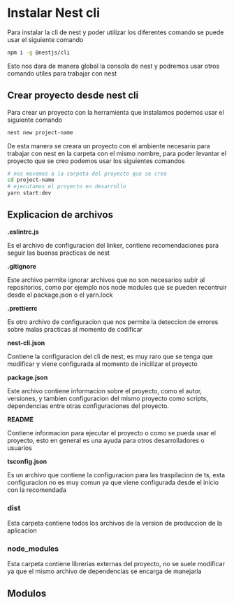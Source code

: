 # Instalar Nest cli

Para instalar la cli de nest y poder utilizar los diferentes comando se puede usar el siguiente comando

```bash
npm i -g @nestjs/cli
```

Esto nos dara de manera global la consola de nest y podremos usar otros comando utiles para trabajar con nest

## Crear proyecto desde nest cli

Para crear un proyecto con la herramienta que instalamos podemos usar el siguiente comando

```bash
nest new project-name
```

De esta manera se creara un proyecto con el ambiente necesario para trabajar con nest en la carpeta con el mismo nombre, para poder levantar el proyecto que se creo podemos usar los siguientes comandos

```bash
# nos movemos a la carpeta del proyecto que se creo
cd project-name
# ejecutamos el proyecto en desarrollo
yarn start:dev
```

## Explicacion de archivos

**.eslintrc.js**

Es el archivo de configuracion del linker, contiene recomendaciones para seguir las buenas practicas de nest

**.gitignore**

Este archivo permite ignorar archivos que no son necesarios subir al repositorios, como por ejemplo nos node modules que se pueden recontruir desde el package.json o el yarn.lock

**.prettierrc**

Es otro archivo de configuracion que nos permite la deteccion de errores sobre malas practicas al momento de codificar

**nest-cli.json**

Contiene la configuracion del cli de nest, es muy raro que se tenga que modificar y viene configurada al momento de inicilizar el proyecto

**package.json**

Este archivo contiene informacion sobre el proyecto, como el autor, versiones, y tambien configuracion del mismo proyecto como scripts, dependencias entre otras configuraciones del proyecto.

**README**

Contiene informacion para ejecutar el proyecto o como se pueda usar el proyecto, esto en general es una ayuda para otros desarrolladores o usuarios

**tsconfig.json**

Es un archivo que contiene la configuracion para las traspilacion de ts, esta configuracion no es muy comun ya que viene configurada desde el inicio con la recomendada

### dist

Esta carpeta contiene todos los archivos de la version de produccion de la aplicacion

### node_modules

Esta carpeta contiene librerias externas del proyecto, no se suele modificar ya que el mismo archivo de dependencias se encarga de manejarla

## Modulos



